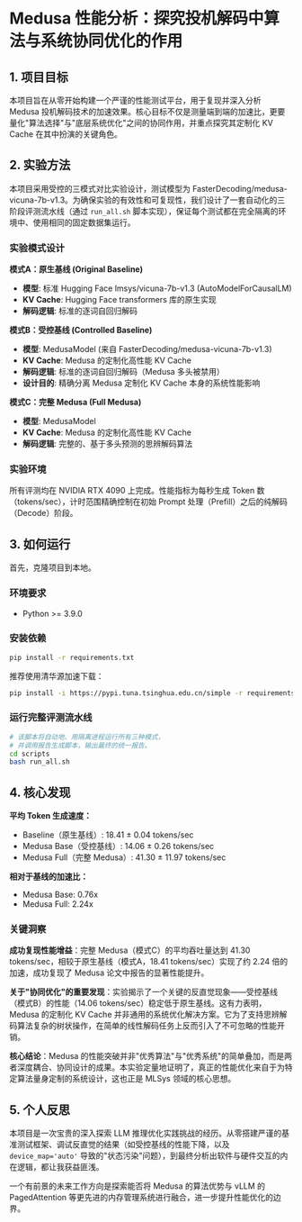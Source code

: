 # Medusa 性能分析：探究投机解码中算法与系统协同优化的作用

## 1. 项目目标

本项目旨在从零开始构建一个严谨的性能测试平台，用于复现并深入分析 Medusa 投机解码技术的加速效果。核心目标不仅是测量端到端的加速比，更要量化"算法选择"与"底层系统优化"之间的协同作用，并重点探究其定制化 KV Cache 在其中扮演的关键角色。

## 2. 实验方法

本项目采用受控的三模式对比实验设计，测试模型为 FasterDecoding/medusa-vicuna-7b-v1.3。为确保实验的有效性和可复现性，我们设计了一套自动化的三阶段评测流水线（通过 `run_all.sh` 脚本实现），保证每个测试都在完全隔离的环境中、使用相同的固定数据集运行。

### 实验模式设计

**模式A：原生基线 (Original Baseline)**
- **模型**: 标准 Hugging Face lmsys/vicuna-7b-v1.3 (AutoModelForCausalLM)
- **KV Cache**: Hugging Face transformers 库的原生实现
- **解码逻辑**: 标准的逐词自回归解码

**模式B：受控基线 (Controlled Baseline)**
- **模型**: MedusaModel (来自 FasterDecoding/medusa-vicuna-7b-v1.3)
- **KV Cache**: Medusa 的定制化高性能 KV Cache
- **解码逻辑**: 标准的逐词自回归解码（Medusa 多头被禁用）
- **设计目的**: 精确分离 Medusa 定制化 KV Cache 本身的系统性能影响

**模式C：完整 Medusa (Full Medusa)**
- **模型**: MedusaModel
- **KV Cache**: Medusa 的定制化高性能 KV Cache
- **解码逻辑**: 完整的、基于多头预测的思辨解码算法

### 实验环境
所有评测均在 NVIDIA RTX 4090 上完成。性能指标为每秒生成 Token 数（tokens/sec），计时范围精确控制在初始 Prompt 处理（Prefill）之后的纯解码（Decode）阶段。

## 3. 如何运行

首先，克隆项目到本地。

### 环境要求
- Python >= 3.9.0
  
### 安装依赖
```bash
pip install -r requirements.txt
```
推荐使用清华源加速下载：
```bash
pip install -i https://pypi.tuna.tsinghua.edu.cn/simple -r requirements.txt
```

### 运行完整评测流水线
```bash
# 该脚本将自动地、用隔离进程运行所有三种模式，
# 并调用报告生成脚本，输出最终的统一报告。
cd scripts
bash run_all.sh
```

## 4. 核心发现

**平均 Token 生成速度：**
- Baseline（原生基线）: 18.41 ± 0.04 tokens/sec
- Medusa Base（受控基线）: 14.06 ± 0.26 tokens/sec  
- Medusa Full（完整 Medusa）: 41.30 ± 11.97 tokens/sec

**相对于基线的加速比：**
- Medusa Base: 0.76x
- Medusa Full: 2.24x

### 关键洞察

**成功复现性能增益**：完整 Medusa（模式C）的平均吞吐量达到 41.30 tokens/sec，相较于原生基线（模式A，18.41 tokens/sec）实现了约 2.24 倍的加速，成功复现了 Medusa 论文中报告的显著性能提升。

**关于"协同优化"的重要发现**：实验揭示了一个关键的反直觉现象——受控基线（模式B）的性能（14.06 tokens/sec）稳定低于原生基线。这有力表明，Medusa 的定制化 KV Cache 并非通用的系统优化解决方案。它为了支持思辨解码算法复杂的树状操作，在简单的线性解码任务上反而引入了不可忽略的性能开销。

**核心结论**：Medusa 的性能突破并非"优秀算法"与"优秀系统"的简单叠加，而是两者深度耦合、协同设计的成果。本实验定量地证明了，真正的性能优化来自于为特定算法量身定制的系统设计，这也正是 MLSys 领域的核心思想。

## 5. 个人反思

本项目是一次宝贵的深入探索 LLM 推理优化实践挑战的经历。从零搭建严谨的基准测试框架、调试反直觉的结果（如受控基线的性能下降，以及 `device_map='auto'` 导致的"状态污染"问题），到最终分析出软件与硬件交互的内在逻辑，都让我获益匪浅。

一个有前景的未来工作方向是探索能否将 Medusa 的算法优势与 vLLM 的 PagedAttention 等更先进的内存管理系统进行融合，进一步提升性能优化的边界。
